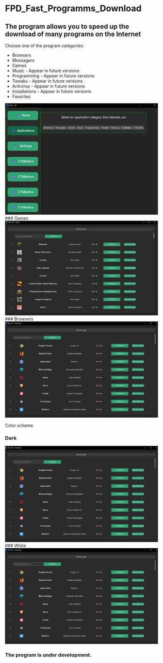 # FPD_Fast_Programms_Download
## The program allows you to speed up the download of many programs on the Internet

Choose one of the program categories:
* Browsers
* Messagers
* Games
* Music  - Appear in future versions
* Programming  - Appear in future versions
* Tweaks  - Appear in future versions
* Antivirus  - Appear in future versions
* Installations  - Appear in future versions
* Favorites



<img src="./img/Photo_for_GitHab/applications.png">
### Games
<img src="./img/Photo_for_GitHab/applications_games.png">
### Browsers
<img src="./img/Photo_for_GitHab/applications_browser.png">

Color scheme
### Dark
<img src="./img/Photo_for_GitHab/applications_browser.png">
### White
<img src="./img/Photo_for_GitHab/applications_browser.png">

### The program is under development.
